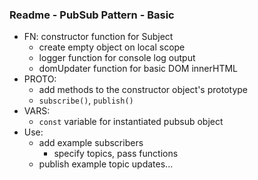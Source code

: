 ### Readme - PubSub Pattern - Basic

* FN: constructor function for Subject
  * create empty object on local scope
  * logger function for console log output
  * domUpdater function for basic DOM innerHTML
* PROTO:
  * add methods to the constructor object's prototype
  * `subscribe()`, `publish()`
* VARS:
  * `const` variable for instantiated pubsub object
* Use:
  * add example subscribers
    * specify topics, pass functions
  * publish example topic updates...
